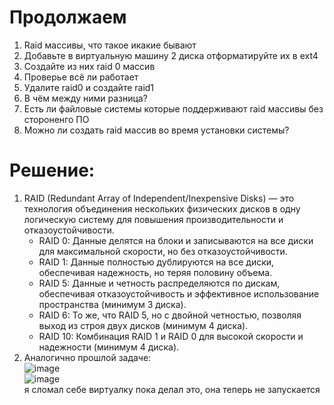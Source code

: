 # Продолжаем

1. Raid массивы, что такое икакие бывают
2. Добавьте в виртуальную машину 2 диска отформатируйте их в ext4
3. Создайте из них raid 0 массив
4. Проверье всё ли работает
5. Удалите raid0 и создайте raid1
6. В чём между ними разница?
7. Есть ли файловые системы которые поддерживают raid массивы без стороненго ПО
8. Можно ли создать raid массив во время установки системы?

# Решение:
1. RAID (Redundant Array of Independent/Inexpensive Disks) — это технология объединения нескольких физических дисков в одну логическую систему для повышения производительности и отказоустойчивости.  
   - RAID 0: Данные делятся на блоки и записываются на все диски для максимальной скорости, но без отказоустойчивости.  
   - RAID 1: Данные полностью дублируются на все диски, обеспечивая надежность, но теряя половину объема.  
   - RAID 5: Данные и четность распределяются по дискам, обеспечивая отказоустойчивость и эффективное использование пространства (минимум 3 диска).  
   - RAID 6: То же, что RAID 5, но с двойной четностью, позволяя выход из строя двух дисков (минимум 4 диска).  
   - RAID 10: Комбинация RAID 1 и RAID 0 для высокой скорости и надежности (минимум 4 диска).
2. Аналогично прошлой задаче:  
   ![image](https://github.com/user-attachments/assets/016f4083-a06e-48b2-8754-14677b79db57)  
   ![image](https://github.com/user-attachments/assets/8de5ce56-8165-4727-9a67-6fa5509e3776)  
   я сломал себе виртуалку пока делал это, она теперь не запускается
